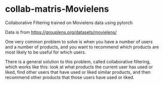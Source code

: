 # collab-matris-Movielens
Collaborative Filtering trained on Movielens data using pytorch

Data is from https://grouplens.org/datasets/movielens/

One very common problem to solve is when you have a number of users and a number of products, and you want to recommend which products are most likely to be useful for which users. 

There is a general solution to this problem, called collaborative filtering, which works like this: look at what products the current user has used or liked, find other users that have used or liked similar products, and then recommend other products that those users have used or liked.
